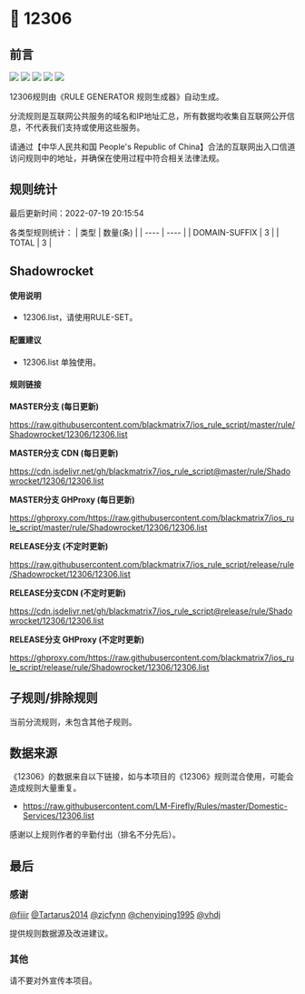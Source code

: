 # 🧸 12306

## 前言

![](https://shields.io/badge/-移除重复规则-ff69b4) ![](https://shields.io/badge/-DOMAIN与DOMAIN--SUFFIX合并-green) ![](https://shields.io/badge/-DOMAIN--SUFFIX间合并-critical) ![](https://shields.io/badge/-DOMAIN--SUFFIX与DOMAIN--KEYWORD合并-blue) ![](https://shields.io/badge/-IP--CIDR(6)合并-blueviolet) 

12306规则由《RULE GENERATOR 规则生成器》自动生成。

分流规则是互联网公共服务的域名和IP地址汇总，所有数据均收集自互联网公开信息，不代表我们支持或使用这些服务。

请通过【中华人民共和国 People's Republic of China】合法的互联网出入口信道访问规则中的地址，并确保在使用过程中符合相关法律法规。

## 规则统计

最后更新时间：2022-07-19 20:15:54

各类型规则统计：
| 类型 | 数量(条)  | 
| ---- | ----  |
| DOMAIN-SUFFIX | 3  | 
| TOTAL | 3  | 


## Shadowrocket 

#### 使用说明
- 12306.list，请使用RULE-SET。

#### 配置建议
- 12306.list 单独使用。

#### 规则链接
**MASTER分支 (每日更新)**

https://raw.githubusercontent.com/blackmatrix7/ios_rule_script/master/rule/Shadowrocket/12306/12306.list

**MASTER分支 CDN (每日更新)**

https://cdn.jsdelivr.net/gh/blackmatrix7/ios_rule_script@master/rule/Shadowrocket/12306/12306.list

**MASTER分支 GHProxy (每日更新)**

https://ghproxy.com/https://raw.githubusercontent.com/blackmatrix7/ios_rule_script/master/rule/Shadowrocket/12306/12306.list

**RELEASE分支 (不定时更新)**

https://raw.githubusercontent.com/blackmatrix7/ios_rule_script/release/rule/Shadowrocket/12306/12306.list

**RELEASE分支CDN (不定时更新)**

https://cdn.jsdelivr.net/gh/blackmatrix7/ios_rule_script@release/rule/Shadowrocket/12306/12306.list

**RELEASE分支 GHProxy (不定时更新)**

https://ghproxy.com/https://raw.githubusercontent.com/blackmatrix7/ios_rule_script/release/rule/Shadowrocket/12306/12306.list

## 子规则/排除规则


当前分流规则，未包含其他子规则。

## 数据来源

《12306》的数据来自以下链接，如与本项目的《12306》规则混合使用，可能会造成规则大量重复。

- https://raw.githubusercontent.com/LM-Firefly/Rules/master/Domestic-Services/12306.list


感谢以上规则作者的辛勤付出（排名不分先后）。

## 最后

### 感谢

[@fiiir](https://github.com/fiiir) [@Tartarus2014](https://github.com/Tartarus2014) [@zjcfynn](https://github.com/zjcfynn) [@chenyiping1995](https://github.com/chenyiping1995) [@vhdj](https://github.com/vhdj)

提供规则数据源及改进建议。

### 其他

请不要对外宣传本项目。